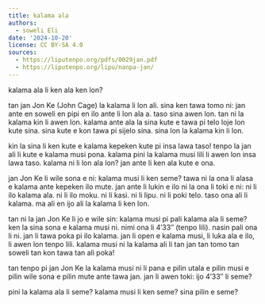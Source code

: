 ```yaml
---
title: kalama ala
authors:
  - soweli Eli
date: '2024-10-20'
license: CC BY-SA 4.0
sources:
  - https://liputenpo.org/pdfs/0029jan.pdf
  - https://liputenpo.org/lipu/nanpa-jan/
---
```


kalama ala li ken ala ken lon?

tan jan Jon Ke (John Cage) la kalama li lon ali. sina ken tawa tomo ni: jan ante en soweli en pipi en ilo ante li lon ala a. taso sina awen lon. tan ni la kalama kin li awen lon. kalama ante ala la sina kute e tawa pi telo loje lon kute sina. sina kute e kon tawa pi sijelo sina. sina lon la kalama kin li lon.

kin la sina li ken kute e kalama kepeken kute pi insa lawa taso! tenpo la jan ali li kute e kalama musi pona. kalama pini la kalama musi lili li awen lon insa lawa taso. kalama ni li lon ala lon? jan ante li ken ala kute e ona.

jan Jon Ke li wile sona e ni: kalama musi li ken seme? tawa ni la ona li alasa e kalama ante kepeken ilo mute. jan ante li lukin e ilo ni la ona li toki e ni: ni li ilo kalama ala. ni li ilo moku. ni li kasi. ni li lipu. ni li poki telo. taso ona ali li kalama. ma ali en ijo ali la kalama li ken lon.

tan ni la jan Jon Ke li jo e wile sin: kalama musi pi pali kalama ala li seme? ken la sina sona e kalama musi ni. nimi ona li 4′33″ (tenpo lili). nasin pali ona li ni. jan li tawa poka pi ilo kalama. jan li open e kalama musi, li luka ala e ilo, li awen lon tenpo lili. kalama musi ni la kalama ali li tan jan tan tomo tan soweli tan kon tawa tan ali poka!

tan tenpo pi jan Jon Ke la kalama musi ni li pana e pilin utala e pilin musi e pilin wile sona e pilin mute ante tawa jan. jan li awen toki: ijo 4′33″ li seme?

pini la kalama ala li seme? kalama musi li ken seme? sina pilin e seme?